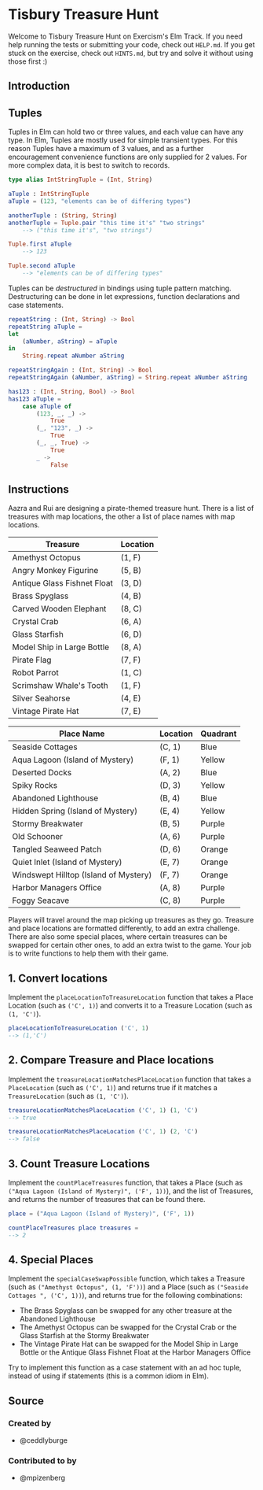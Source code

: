 # Tisbury Treasure Hunt

Welcome to Tisbury Treasure Hunt on Exercism's Elm Track.
If you need help running the tests or submitting your code, check out `HELP.md`.
If you get stuck on the exercise, check out `HINTS.md`, but try and solve it without using those first :)

## Introduction

## Tuples

Tuples in Elm can hold two or three values, and each value can have any type.
In Elm, Tuples are mostly used for simple transient types.
For this reason Tuples have a maximum of 3 values, and as a further encouragement convenience functions are only supplied for 2 values.
For more complex data, it is best to switch to records.

```elm
type alias IntStringTuple = (Int, String)

aTuple : IntStringTuple
aTuple = (123, "elements can be of differing types")

anotherTuple : (String, String)
anotherTuple = Tuple.pair "this time it's" "two strings"
    --> ("this time it's", "two strings")

Tuple.first aTuple
    --> 123

Tuple.second aTuple
    --> "elements can be of differing types"
```

Tuples can be _destructured_ in bindings using tuple pattern matching.
Destructuring can be done in let expressions, function declarations and case statements.

```elm
repeatString : (Int, String) -> Bool
repeatString aTuple =
let
    (aNumber, aString) = aTuple
in
    String.repeat aNumber aString

repeatStringAgain : (Int, String) -> Bool
repeatStringAgain (aNumber, aString) = String.repeat aNumber aString

has123 : (Int, String, Bool) -> Bool
has123 aTuple =
    case aTuple of
        (123, _, _) ->
            True
        (_, "123", _) ->
            True
        (_, _, True) ->
            True
        _ ->
            False
```

## Instructions

Aazra and Rui are designing a pirate-themed treasure hunt. There is a list of treasures with map locations, the other a list of place names with map locations.

| Treasure                    | Location |
| --------------------------- | -------- |
| Amethyst Octopus            | (1, F)   |
| Angry Monkey Figurine       | (5, B)   |
| Antique Glass Fishnet Float | (3, D)   |
| Brass Spyglass              | (4, B)   |
| Carved Wooden Elephant      | (8, C)   |
| Crystal Crab                | (6, A)   |
| Glass Starfish              | (6, D)   |
| Model Ship in Large Bottle  | (8, A)   |
| Pirate Flag                 | (7, F)   |
| Robot Parrot                | (1, C)   |
| Scrimshaw Whale's Tooth     | (1, F)   |
| Silver Seahorse             | (4, E)   |
| Vintage Pirate Hat          | (7, E)   |

| Place Name                            | Location | Quadrant |
| ------------------------------------- | -------- | -------- |
| Seaside Cottages                      | (C, 1) | Blue      |
| Aqua Lagoon (Island of Mystery)       | (F, 1) | Yellow    |
| Deserted Docks                        | (A, 2) | Blue      |
| Spiky Rocks                           | (D, 3) | Yellow    |
| Abandoned Lighthouse                  | (B, 4) | Blue      |
| Hidden Spring (Island of Mystery)     | (E, 4) | Yellow    |
| Stormy Breakwater                     | (B, 5) | Purple    |
| Old Schooner                          | (A, 6) | Purple    |
| Tangled Seaweed Patch                 | (D, 6) | Orange    |
| Quiet Inlet (Island of Mystery)       | (E, 7) | Orange    |
| Windswept Hilltop (Island of Mystery) | (F, 7) | Orange    |
| Harbor Managers Office                | (A, 8) | Purple    |
| Foggy Seacave                         | (C, 8) | Purple    |

Players will travel around the map picking up treasures as they go.
Treasure and place locations are formatted differently, to add an extra challenge.
There are also some special places, where certain treasures can be swapped for certain other ones, to add an extra twist to the game.
Your job is to write functions to help them with their game.

## 1. Convert locations

Implement the `placeLocationToTreasureLocation` function that takes a Place Location (such as `('C', 1)`) and converts it to a Treasure Location (such as `(1, 'C')`).

```elm
placeLocationToTreasureLocation ('C', 1)
--> (1,'C')
```

## 2. Compare Treasure and Place locations

Implement the `treasureLocationMatchesPlaceLocation` function that takes a `PlaceLocation` (such as `('C', 1)`) and returns true if it matches a `TreasureLocation` (such as `(1, 'C')`).

```elm
treasureLocationMatchesPlaceLocation ('C', 1) (1, 'C')
--> true

treasureLocationMatchesPlaceLocation ('C', 1) (2, 'C')
--> false
```

## 3. Count Treasure Locations

Implement the `countPlaceTreasures` function, that takes a Place (such as `("Aqua Lagoon (Island of Mystery)", ('F', 1))`), and the list of Treasures, and returns the number of treasures that can be found there.

```elm
place = ("Aqua Lagoon (Island of Mystery)", ('F', 1))

countPlaceTreasures place treasures =
--> 2
```

## 4. Special Places

Implement the `specialCaseSwapPossible` function, which takes a Treasure (such as `("Amethyst Octopus", (1, 'F'))`) and a Place (such as `("Seaside Cottages ", ('C', 1))`), and returns true for the following combinations:

- The Brass Spyglass can be swapped for any other treasure at the Abandoned Lighthouse
- The Amethyst Octopus can be swapped for the Crystal Crab or the Glass Starfish at the Stormy Breakwater
- The Vintage Pirate Hat can be swapped for the Model Ship in Large Bottle or the Antique Glass Fishnet Float at the Harbor Managers Office

Try to implement this function as a case statement with an ad hoc tuple, instead of using if statements (this is a common idiom in Elm).

## Source

### Created by

- @ceddlyburge

### Contributed to by

- @mpizenberg
